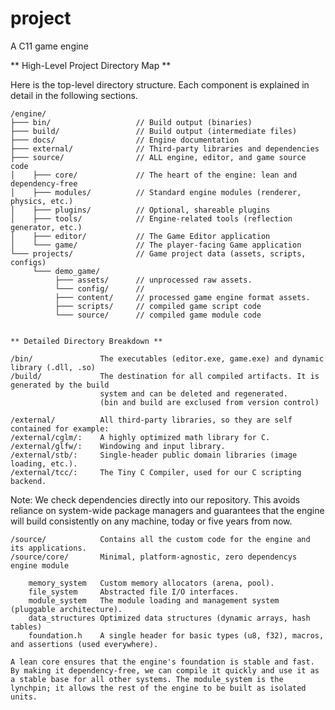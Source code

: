 # project
A C11 game engine


** High-Level Project Directory Map ** 

Here is the top-level directory structure. Each component is explained in detail in the following sections.

```
/engine/
├─── bin/                	// Build output (binaries)
├─── build/                	// Build output (intermediate files)
├─── docs/                 	// Engine documentation
├─── external/             	// Third-party libraries and dependencies
├─── source/               	// ALL engine, editor, and game source code
│    ├─── core/             // The heart of the engine: lean and dependency-free
│    ├─── modules/          // Standard engine modules (renderer, physics, etc.)
│    ├─── plugins/          // Optional, shareable plugins
│    ├─── tools/            // Engine-related tools (reflection generator, etc.)
│    ├─── editor/           // The Game Editor application
│    └─── game/             // The player-facing Game application
└─── projects/             	// Game project data (assets, scripts, configs)
     └─── demo_game/
          ├─── assets/		// unprocessed raw assets.
		  └─── config/		// 
		  ├─── content/		// processed game engine format assets.
          ├─── scripts/		// compiled game script code          
		  └─── source/		// compiled game module code


** Detailed Directory Breakdown ** 

/bin/ 				The executables (editor.exe, game.exe) and dynamic library (.dll, .so)
/build/ 			The destination for all compiled artifacts. It is generated by the build
					system and can be deleted and regenerated.
					(bin and build are exclused from version control)
		
/external/			All third-party libraries, so they are self contained for example:
/external/cglm/: 	A highly optimized math library for C.
/external/glfw/: 	Windowing and input library.
/external/stb/: 	Single-header public domain libraries (image loading, etc.).
/external/tcc/: 	The Tiny C Compiler, used for our C scripting backend.

```
Note: We check dependencies directly into our repository. This avoids reliance on system-wide package managers and guarantees that the engine will build consistently on any machine, today or five years from now.

```
/source/ 			Contains all the custom code for the engine and its applications.
/source/core/		Minimal, platform-agnostic, zero dependencys engine module

	memory_system	Custom memory allocators (arena, pool).
	file_system 	Abstracted file I/O interfaces.
	module_system	The module loading and management system (pluggable architecture).
	data_structures	Optimized data structures (dynamic arrays, hash tables)
	foundation.h	A single header for basic types (u8, f32), macros, and assertions (used everywhere).

```
	A lean core ensures that the engine's foundation is stable and fast. By making it dependency-free, we can compile it quickly and use it as a stable base for all other systems. The module_system is the lynchpin; it allows the rest of the engine to be built as isolated units.
 


